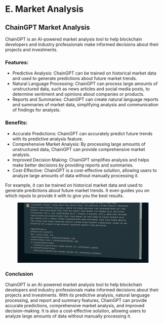 # E. Market Analysis

## ChainGPT Market Analysis

ChainGPT is an AI-powered market analysis tool to help blockchain developers and industry professionals make informed decisions about their projects and investments.

### Features:

* Predictive Analysis: ChainGPT can be trained on historical market data and used to generate predictions about future market trends.
* Natural Language Processing: ChainGPT can process large amounts of unstructured data, such as news articles and social media posts, to determine sentiment and opinions about companies or products.
* Reports and Summaries: ChainGPT can create natural language reports and summaries of market data, simplifying analysis and communication of findings for analysts.

### Benefits:

* Accurate Predictions: ChainGPT can accurately predict future trends with its predictive analysis feature.
* Comprehensive Market Analysis: By processing large amounts of unstructured data, ChainGPT can provide comprehensive market analysis.
* Improved Decision Making: ChainGPT simplifies analysis and helps make better decisions by providing reports and summaries.
* Cost-Effective: ChainGPT is a cost-effective solution, allowing users to analyze large amounts of data without manually processing it.



For example, it can be trained on historical market data and used to generate predictions about future market trends. It even guides you on which inputs to provide it with to give you the best results.

<figure><img src="../../../.gitbook/assets/image.png" alt=""><figcaption></figcaption></figure>

### Conclusion

ChainGPT is an AI-powered market analysis tool to help blockchain developers and industry professionals make informed decisions about their projects and investments. With its predictive analysis, natural language processing, and report and summary features, ChainGPT can provide accurate predictions, comprehensive market analysis, and improved decision-making. It is also a cost-effective solution, allowing users to analyze large amounts of data without manually processing it.
